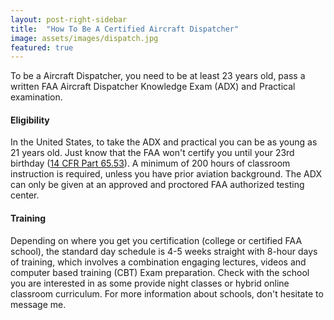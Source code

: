 ```yaml
---
layout: post-right-sidebar
title:  "How To Be A Certified Aircraft Dispatcher"
image: assets/images/dispatch.jpg
featured: true
---
```

To be a Aircraft Dispatcher, you need to be at least 23 years old, pass a written FAA Aircraft Dispatcher Knowledge Exam (ADX) and Practical examination.

#### Eligibility
In the United States, to take the ADX and practical you can be as young as 21 years old. Just know that the FAA won't certify you until your 23rd birthday ([14 CFR Part 65.53](https://www.ecfr.gov/cgi-bin/text-idx?SID=accc6269013833371e13bf182277abc7&mc=true&node=se14.2.65_153&rgn=div8)). A minimum of 200 hours of classroom instruction is required, unless you have prior aviation background. The ADX can only be given at an approved and proctored FAA authorized testing center.

#### Training
Depending on where you get you certification (college or certified FAA school), the standard day schedule is 4-5 weeks straight with 8-hour days of training, which involves a combination engaging lectures, videos and computer based training (CBT) Exam preparation. Check with the school you are interested in as some provide night classes or hybrid online classroom curriculum. For more information about schools, don't hesitate to message me.
